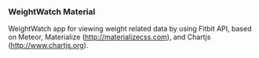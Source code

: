 ### WeightWatch Material

WeightWatch app for viewing weight related data by using Fitbit API, based on Meteor,
Materialize (http://materializecss.com), and Chartjs (http://www.chartjs.org). 

